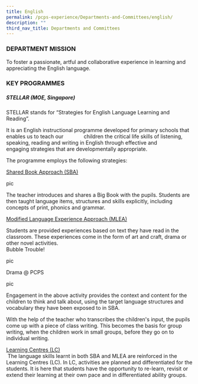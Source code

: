 ```yaml
---
title: English
permalink: /pcps-experience/Departments-and-Committees/english/
description: ""
third_nav_title: Departments and Committees
---
```

### DEPARTMENT MISSION

To foster a passionate, artful and collaborative experience in learning and appreciating the English language.
  
### KEY PROGRAMMES  

##### STELLAR (MOE, Singapore)

STELLAR stands for “Strategies for English Language Learning and Reading”.

It is an English instructional programme developed for primary schools that enables us to teach our              children the critical life skills of listening, speaking, reading and writing in English through effective and          engaging strategies that are developmentally appropriate. 

  
The programme employs the following strategies: 

<u>Shared Book Approach (SBA)</u>

pic

The teacher introduces and shares a Big Book with the pupils. Students are then taught language items, structures and skills explicitly, including concepts of print, phonics and grammar.  
  
  
<u>Modified Language Experience Approach (MLEA)</u>

Students are provided experiences based on text they have read in the classroom. These experiences come in the form of art and craft, drama or other novel activities.   
Bubble Trouble!

pic

Drama @ PCPS

pic

Engagement in the above activity provides the context and content for the children to think and talk about, using the target language structures and vocabulary they have been exposed to in SBA.  
  
With the help of the teacher who transcribes the children's input, the pupils come up with a piece of class writing. This becomes the basis for group writing, when the children work in small groups, before they go on to individual writing.  
  
  
<u>Learning Centres (LC)</u>    
 The language skills learnt in both SBA and MLEA are reinforced in the Learning Centres (LC). In LC, activities are planned and differentiated for the students. It is here that students have the opportunity to re-learn, revisit or extend their learning at their own pace and in differentiated ability groups.